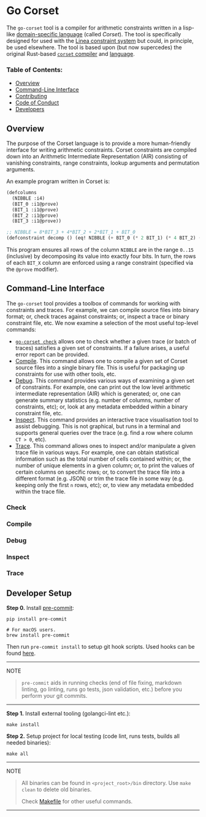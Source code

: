 # Go Corset

The `go-corset` tool is a compiler for arithmetic constraints written
in a lisp-like [domain-specific
language](https://en.wikipedia.org/wiki/Domain-specific_language)
(called _Corset_).  The tool is specifically designed for used with
the [Linea constraint
system](https://github.com/Consensys/linea-constraints/) but could, in
principle, be used elsewhere.  The tool is based upon (but now
supercedes) the original Rust-based [`corset`
compiler](https://github.com/Consensys/corset) and
[language](https://github.com/Consensys/corset/wiki/The-Corset-Language).

### Table of Contents:

- [Overview](#overview)
- [Command-Line Interface](#command-line-interface)
- [Contributing](CONTRIBUTING.md)
- [Code of Conduct](CODE_OF_CONDUCT.md)
- [Developers](#developer-setup)

## Overview

The purpose of the Corset language is to provide a more human-friendly
interface for writing arithmetic constraints.  Corset constraints are
compiled down into an Arithmetic Intermediate Representation (AIR)
consisting of vanishing constraints, range constraints, lookup
arguments and permutation arguments.

An example program written in Corset is:

```lisp
(defcolumns
  (NIBBLE :i4)
  (BIT_0 :i1@prove)
  (BIT_1 :i1@prove)
  (BIT_2 :i1@prove)
  (BIT_3 :i1@prove))

;; NIBBLE = 8*BIT_3 + 4*BIT_2 + 2*BIT_1 + BIT_0
(defconstraint decomp () (eq! NIBBLE (+ BIT_0 (* 2 BIT_1) (* 4 BIT_2) (* 8 BIT_3))))
```

This program ensures all rows of the column `NIBBLE` are in the range
`0..15` (inclusive) by decomposing its value into exactly four bits.
In turn, the rows of each `BIT_X` column are enforced using a range
constraint (specified via the `@prove` modifier).

## Command-Line Interface

The `go-corset` tool provides a toolbox of commands for working with
constraints and traces.  For example, we can compile source files into
binary format; or, check traces against constraints; or, inspect a
trace or binary constraint file, etc.  We now examine a selection of
the most useful top-level commands:

- [`go-corset check`](#check) allows one to check whether a given
  trace (or batch of traces) satisfies a given set of constraints.  If
  a failure arises, a useful error report can be provided.
- [Compile](#check).  This command allows one to compile a given set
  of Corset source files into a single binary file.  This is useful
  for packaging up constraints for use with other tools, etc.
- [Debug](#debug).  This command provides various ways of examining a
  given set of constraints.  For example, one can print out the low
  level arithmetic intermediate representation (AIR) which is
  generated; or, one can generate summary statistics (e.g. number of
  columns, number of constraints, etc); or, look at any metadata
  embedded within a binary constraint file, etc.
- [Inspect](#inspect).  This command provides an interactive trace
  visualisation tool to assist debugging.  This is not graphical, but
  runs in a terminal and supports general queries over the trace
  (e.g. find a row where column `CT > 0`, etc).
- [Trace](#trace).  This command allows ones to inspect and/or
  manipulate a given trace file in various ways.  For example, one can
  obtain statistical information such as the total number of cells
  contained within; or, the number of unique elements in a given
  column; or, to print the values of certain columns on specific rows;
  or, to convert the trace file into a different format (e.g. JSON) or
  trim the trace file in some way (e.g. keeping only the first `n`
  rows, etc); or, to view any metadata embedded within the trace file.

### Check

### Compile

### Debug

### Inspect

### Trace

## Developer Setup

**Step 0.** Install [pre-commit](https://pre-commit.com/):

```shell
pip install pre-commit

# For macOS users.
brew install pre-commit
```

Then run `pre-commit install` to setup git hook scripts.
Used hooks can be found [here](.pre-commit-config.yaml).

______________________________________________________________________

NOTE

> `pre-commit` aids in running checks (end of file fixing,
> markdown linting, go linting, runs go tests, json validation, etc.)
> before you perform your git commits.

______________________________________________________________________

**Step 1.** Install external tooling (golangci-lint etc.):

```shell script
make install
```

**Step 2.** Setup project for local testing (code lint, runs tests, builds all needed binaries):

```shell script
make all
```

______________________________________________________________________

NOTE

> All binaries can be found in `<project_root>/bin` directory.
> Use `make clean` to delete old binaries.
>
> Check [Makefile](Makefile) for other useful commands.

______________________________________________________________________
